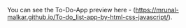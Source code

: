 You can see the To-Do-App preview here - (https://mrunal-malkar.github.io/To-do_list-app-by-html-css-javascript/).

